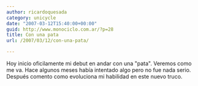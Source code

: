 ```yaml
---
author: ricardoquesada
category: unicycle
date: "2007-03-12T15:40:00+00:00"
guid: http://www.monociclo.com.ar/?p=28
title: Con una pata
url: /2007/03/12/con-una-pata/

---
```

Hoy inicio oficilamente mi debut en andar con una "pata".
Veremos como me va. Hace algunos meses había intentado algo pero no fue nada serio.
Después comento como evoluciona mi habilidad en este nuevo truco.
